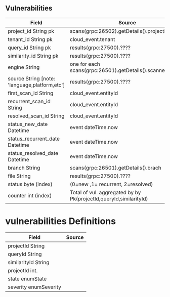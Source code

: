## Vulnerabilities

| Field                                           | Source                                                       |
| ----------------------------------------------- | ------------------------------------------------------------ |
|   project_id String pk                          | scans(grpc:26502).getDetails().projectId                     |
|   tenant_id String pk                           | cloud_event.tenant                                           |
|   query_id String pk                            | results(grpc:27500).????                                                           |
|   similarity_id String pk                       | results(grpc:27500).????                                                            |
|   engine String                                 | one for each scans(grpc:26501).getDetails().scanners.split() |
|   source String [note: 'language,platform,etc'] | results(grpc:27500).????                                                            |
|   first_scan_id String                          | cloud_event.entityId                                         |
|   recurrent_scan_id String                      | cloud_event.entityId                                         |
|   resolved_scan_id String                       | cloud_event.entityId                                         |
|   status_new_date Datetime                      | event dateTime.now                                           |
|   status_recurrent_date Datetime                | event dateTime.now                                           |
|   status_resolved_date Datetime                 | event dateTime.now                                           |
|   branch String                                 | scans(grpc:26501).getDetails().brach                                                          |
|   file String                                   | results(grpc:27500).????                                                          |
|   status byte (index)                           | (0=new   ,1= recurrent, 2=resolved)                          |
|   counter int (index)                             | Total of vul. aggregated by by Pk(projectId,queryId,similarityId)                         |


# vulnerabilities Definitions
| Field                   | Source                                                                            |
| ----------------------- | ------                                                                            |                                           
| projectId String          |                                                            |  
| queryId String          |                                                            |                                         
| similarityId String         |                                                        |    
| projectId  int.           | |
| state  enumState           |  |
| severity  enumSeverity          |  |
